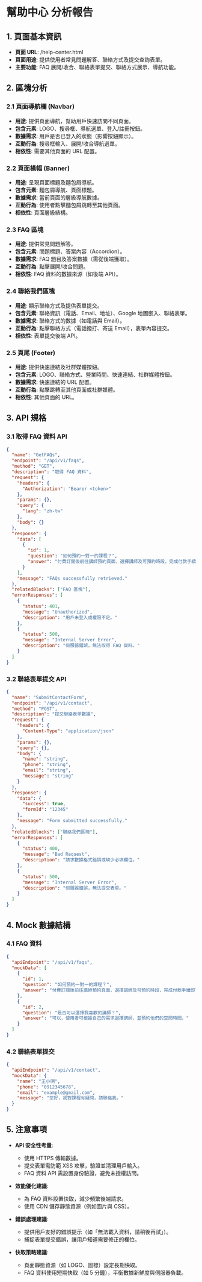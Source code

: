 # 幫助中心 分析報告

## 1. 頁面基本資訊
- **頁面 URL**: /help-center.html
- **頁面用途**: 提供使用者常見問題解答、聯絡方式及提交查詢表單。
- **主要功能**: FAQ 展開/收合、聯絡表單提交、聯絡方式展示、導航功能。

## 2. 區塊分析

### 2.1 頁面導航欄 (Navbar)
- **用途**: 提供頁面導航，幫助用戶快速訪問不同頁面。
- **包含元素**: LOGO、搜尋框、導航選單、登入/註冊按鈕。
- **數據需求**: 用戶是否已登入的狀態（影響按鈕顯示）。
- **互動行為**: 搜尋框輸入、展開/收合導航選單。
- **相依性**: 需要其他頁面的 URL 配置。

### 2.2 頁面橫幅 (Banner)
- **用途**: 呈現頁面標題及麵包屑導航。
- **包含元素**: 麵包屑導航、頁面標題。
- **數據需求**: 當前頁面的層級導航數據。
- **互動行為**: 使用者點擊麵包屑跳轉至其他頁面。
- **相依性**: 頁面層級結構。

### 2.3 FAQ 區塊
- **用途**: 提供常見問題解答。
- **包含元素**: 問題標題、答案內容（Accordion）。
- **數據需求**: FAQ 題目及答案數據（需從後端獲取）。
- **互動行為**: 點擊展開/收合問題。
- **相依性**: FAQ 資料的數據來源（如後端 API）。

### 2.4 聯絡我們區塊
- **用途**: 顯示聯絡方式及提供表單提交。
- **包含元素**: 聯絡資訊（電話、Email、地址）、Google 地圖嵌入、聯絡表單。
- **數據需求**: 聯絡方式的數據（如電話與 Email）。
- **互動行為**: 點擊聯絡方式（電話撥打、寄送 Email），表單內容提交。
- **相依性**: 表單提交後端 API。

### 2.5 頁尾 (Footer)
- **用途**: 提供快速連結及社群媒體按鈕。
- **包含元素**: LOGO、聯絡方式、營業時間、快速連結、社群媒體按鈕。
- **數據需求**: 快速連結的 URL 配置。
- **互動行為**: 點擊跳轉至其他頁面或社群媒體。
- **相依性**: 其他頁面的 URL。

## 3. API 規格

### 3.1 取得 FAQ 資料 API
```json
{
  "name": "GetFAQs",
  "endpoint": "/api/v1/faqs",
  "method": "GET",
  "description": "取得 FAQ 資料",
  "request": {
    "headers": {
      "Authorization": "Bearer <token>"
    },
    "params": {},
    "query": {
      "lang": "zh-tw"
    },
    "body": {}
  },
  "response": {
    "data": [
      {
        "id": 1,
        "question": "如何預約一對一的課程？",
        "answer": "付費訂閱後前往講師預約頁面，選擇講師及可預約時段，完成付款手續即可。"
      }
    ],
    "message": "FAQs successfully retrieved."
  },
  "relatedBlocks": ["FAQ 區塊"],
  "errorResponses": [
    {
      "status": 401,
      "message": "Unauthorized",
      "description": "用戶未登入或權限不足。"
    },
    {
      "status": 500,
      "message": "Internal Server Error",
      "description": "伺服器錯誤，無法取得 FAQ 資料。"
    }
  ]
}
```

### 3.2 聯絡表單提交 API
```json
{
  "name": "SubmitContactForm",
  "endpoint": "/api/v1/contact",
  "method": "POST",
  "description": "提交聯絡表單數據",
  "request": {
    "headers": {
      "Content-Type": "application/json"
    },
    "params": {},
    "query": {},
    "body": {
      "name": "string",
      "phone": "string",
      "email": "string",
      "message": "string"
    }
  },
  "response": {
    "data": {
      "success": true,
      "formId": "12345"
    },
    "message": "Form submitted successfully."
  },
  "relatedBlocks": ["聯絡我們區塊"],
  "errorResponses": [
    {
      "status": 400,
      "message": "Bad Request",
      "description": "請求數據格式錯誤或缺少必填欄位。"
    },
    {
      "status": 500,
      "message": "Internal Server Error",
      "description": "伺服器錯誤，無法提交表單。"
    }
  ]
}
```

## 4. Mock 數據結構

### 4.1 FAQ 資料
```json
{
  "apiEndpoint": "/api/v1/faqs",
  "mockData": [
    {
      "id": 1,
      "question": "如何預約一對一的課程？",
      "answer": "付費訂閱後前往講師預約頁面，選擇講師及可預約時段，完成付款手續即可。"
    },
    {
      "id": 2,
      "question": "是否可以選擇我喜歡的講師？",
      "answer": "可以，使用者可根據自己的需求選擇講師，並預約他們的空閒時間。"
    }
  ]
}
```

### 4.2 聯絡表單提交
```json
{
  "apiEndpoint": "/api/v1/contact",
  "mockData": {
    "name": "王小明",
    "phone": "0912345678",
    "email": "example@gmail.com",
    "message": "您好，我對課程有疑問，請聯絡我。"
  }
}
```

## 5. 注意事項
- **API 安全性考量**:
  - 使用 HTTPS 傳輸數據。
  - 提交表單需防範 XSS 攻擊，驗證並清理用戶輸入。
  - FAQ 資料 API 需設置身份驗證，避免未授權訪問。

- **效能優化建議**:
  - 為 FAQ 資料設置快取，減少頻繁後端請求。
  - 使用 CDN 儲存靜態資源（例如圖片與 CSS）。

- **錯誤處理建議**:
  - 提供用戶友好的錯誤提示（如「無法載入資料，請稍後再試」）。
  - 捕捉表單提交錯誤，讓用戶知道需要修正的欄位。

- **快取策略建議**:
  - 頁面靜態資源（如 LOGO、圖標）設定長期快取。
  - FAQ 資料使用短期快取（如 5 分鐘），平衡數據新鮮度與伺服器負載。
